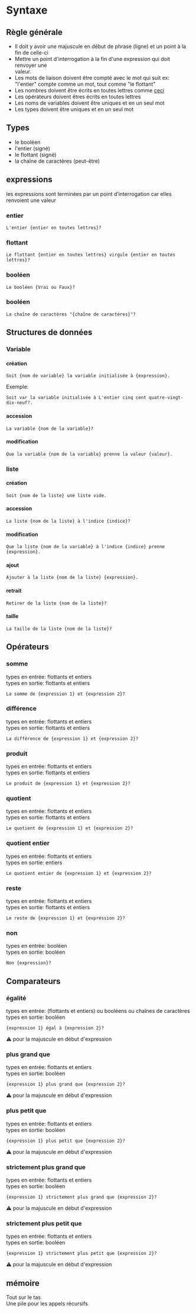 # Syntaxe
## Règle générale
- Il doit y avoir une majuscule en début de phrase (ligne) et un point à la fin de celle-ci  
- Mettre un point d'interrogation à la fin d'une expression qui doit renvoyer une  
valeur.
- Les mots de liaison doivent être compté avec le mot qui suit ex: "l'entier" compte comme un mot, tout comme "le flottant"  
- Les nombres doivent être écrits en toutes lettres comme [ceci](https://fr.wikipedia.org/wiki/Rectifications_orthographiques_du_fran%C3%A7ais_en_1990#D%C3%A9tails)
- Les opérateurs doivent êtres écrits en toutes lettres  
- Les noms de variables doivent être uniques et en un seul mot  
- Les types doivent être uniques et en un seul mot   

## Types
- le booléen
- l'entier (signé)
- le flottant (signé)
- la chaîne de caractères (peut-être)

## expressions
les expressions sont terminées par un point d’interrogation car elles renvoient une valeur

### entier
```
L'entier {entier en toutes lettres}?
```
### flottant
```
Le flottant {entier en toutes lettres} virgule {entier en toutes lettres}?
```
### booléen
```
Le booléen {Vrai ou Faux}?
```

### booléen
```
La chaîne de caractères "{chaîne de caractères}"?
```




## Structures de données
### Variable
#### création

```
Soit {nom de variable} la variable initialisée à {expression}.
```
Exemple:
```
Soit var la variable initialisée à L'entier cinq cent quatre-vingt-dix-neuf?.
```
#### accession
```
La variable {nom de la variable}?
```

#### modification
```
Que la variable {nom de la variable} prenne la valeur {valeur}.
```


### liste
#### création 
```
Soit {nom de la liste} une liste vide.
```

#### accession
```
La liste {nom de la liste} à l'indice {indice}?
```

#### modification
```
Que la liste {nom de la variable} à l'indice {indice} prenne {expression}.
```

#### ajout
```
Ajouter à la liste {nom de la liste} {expression}.
```

#### retrait
```
Retirer de la liste {nom de la liste}?
```

#### taille
```
La taille de la liste {nom de la liste}?
```


## Opérateurs
### somme
types en entrée: flottants et entiers  
types en sortie: flottants et entiers  
```
La somme de {expression 1} et {expression 2}?
```

### différence
types en entrée: flottants et entiers  
types en sortie: flottants et entiers  
```
La différence de {expression 1} et {expression 2}?
```
### produit
types en entrée: flottants et entiers  
types en sortie: flottants et entiers  
```
Le produit de {expression 1} et {expression 2}?
```

### quotient
types en entrée: flottants et entiers  
types en sortie: flottants et entiers  
```
Le quotient de {expression 1} et {expression 2}?
```

### quotient entier
types en entrée: flottants et entiers  
types en sortie: entiers  
```
Le quotient entier de {expression 1} et {expression 2}?
```

### reste
types en entrée: flottants et entiers  
types en sortie: flottants et entiers  

```
Le reste de {expression 1} et {expression 2}?
```

### non
types en entrée: booléen  
types en sortie: booléen  
```
Non {expression}?
```


## Comparateurs
### égalité
types en entrée: (flottants et entiers) ou booléens ou  chaînes de caractères  
types en sortie: booléen  
```
{expression 1} égal à {expression 2}?
```
:warning: pour la majuscule en début d'expression

### plus grand que
types en entrée: flottants et entiers  
types en sortie: booléen  
```
{expression 1} plus grand que {expression 2}?
```
:warning: pour la majuscule en début d'expression

### plus petit que
types en entrée: flottants et entiers  
types en sortie: booléen  
```
{expression 1} plus petit que {expression 2}?
```
:warning: pour la majuscule en début d'expression

### strictement plus grand que
types en entrée: flottants et entiers  
types en sortie: booléen  
```
{expression 1} strictement plus grand que {expression 2}?
```
:warning: pour la majuscule en début d'expression

### strictement plus petit que
types en entrée: flottants et entiers  
types en sortie: booléen  
```
{expression 1} strictement plus petit que {expression 2}?
```
:warning: pour la majuscule en début d'expression






## mémoire
Tout sur le tas  
Une pile pour les appels récursifs


